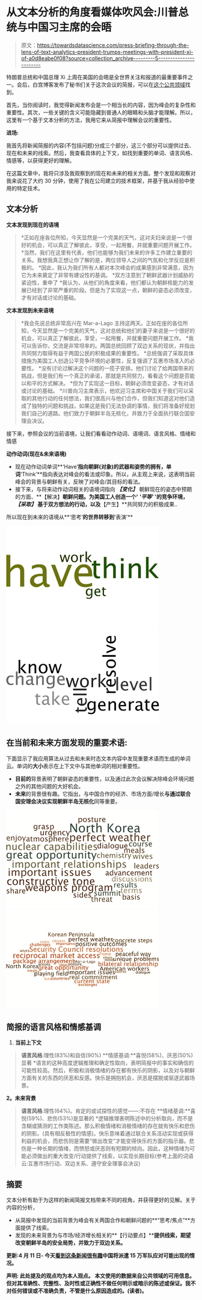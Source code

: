 # 从文本分析的角度看媒体吹风会:川普总统与中国习主席的会晤

> 原文：<https://towardsdatascience.com/press-briefing-through-the-lens-of-text-analytics-president-trumps-meetings-with-president-xi-of-a0d8eabe0f08?source=collection_archive---------5----------------------->

特朗普总统和中国总理 Xi 上周在美国的会晤是全世界关注和报道的最重要事件之一。会后，白宫博客发布了秘书们关于这次会议的简报，可以在[这个公共领域](https://www.whitehouse.gov/the-press-office/2017/04/07/briefing-secretary-tillerson-secretary-mnuchin-and-secretary-ross)找到。

首先，当你阅读时，我觉得新闻发布会是一个相当长的内容，因为峰会的复杂性和重要性。其次，一些关键的含义可能隐藏到普通人的眼睛和头脑才能理解。所以，这里有一个基于文本分析的方法，我用它来从简报中理解会议的重要性。

**进场:**

我首先将新闻简报的内容(不包括问题)分成三个部分，这三个部分可以提供过去、现在和未来的线索。然后，我查看具体的上下文，如找到重要的单词、语言风格、情感等，以获得更好的理解。

在这篇文章中，我将只涉及我观察到的现在和未来的相关方面。整个发现和观察对我来说花了大约 30 分钟，使用了我在公司建立的技术框架，并基于我从经验中使用的特定技术。

## 文本分析

**文本发现到现在的语境**

> *正如在座各位所知，今天显然是一个完美的天气，这对夫妇来说是一个很好的机会，可以真正了解彼此，享受，一起用餐，并就重要问题开展工作。
> *当然，我们在这里有代表，他们也能够为我们未来的许多工作建立重要的关系。我想我真正想让你了解的是，两位领导人之间的气氛和化学反应是积极的。
> *因此，我认为我们所有人都对本次峰会的成果感到非常满意，因为它为未来奠定了非常有建设性的基调。
> *双方注意到了朝鲜武器计划威胁的紧迫性，重申了
> *我认为，从他们的角度来看，他们都认为朝鲜核能力的发展已经到了非常严重的阶段。但是为了实现这一点，朝鲜的姿态必须改变，才有对话或讨论的基础。

**文本发现到未来语境**

> *我会先说总统非常高兴在 Mar-a-Lago 主持这两天。正如在座的各位所知，今天显然是一个完美的天气，这对总统和他们的妻子来说是一个很好的机会，可以真正了解彼此，享受，一起用餐，并就重要问题开展工作。
> *我可以告诉你，交流是非常坦率的。两国总统回顾了双边关系的现状，并指出共同努力取得有益于两国公民的积极成果的重要性。
> *总统强调了采取具体措施为美国工人创造公平竞争环境的必要性，反复强调了互惠市场准入的必要性。
> *没有讨论过解决这个问题的一揽子安排。他们讨论了给两国带来的挑战，但是我们有一个真正的承诺，那就是共同努力，看看这个问题是否能以和平的方式解决。
> *但为了实现这一目标，朝鲜必须改变姿态，才有对话或讨论的基础。
> *川普向习主席表示，他欢迎习主席和中国关于我们可以采取的其他行动的任何想法，我们很高兴与他们合作，但我们知道这对他们造成了独特的问题和挑战，如果这是我们无法协调的事情，我们将准备好规划我们自己的道路。他们致力于朝鲜半岛无核化，并致力于全面执行联合国安理会决议。

接下来，参照会议的当前语境，让我们看看动作动词、语境词、语言风格、情绪和情感

**动作动词(现在&未来语境)**

*   现在动作动词单词**‘Have’**指向朝鲜(对象)的武器和姿势的拥有，单词**‘Think’**指向表达对峰会的看法或印象。所以，从主观上来说，这表明当前峰会的背景与朝鲜有关，反映了对峰会/其目标的看法。
*   接下来，与将来动作动词相关的语境词指向 ***【变化】*** 朝鲜现在的姿态中预期的方面、**【解决】**朝鲜问题。为美国工人创造一个' ***'平等'*** '的竞争环境， ***【采取】*** 基于双方想法的行动，以及**【产生】**共同努力的积极成果..

所以现在到未来的语境从**‘思考’**的世界转移到**‘表演’**

![](img/6919dafcb2fcf2255b2c239acbbc2081.png)![](img/a6380d6a7e97ec42aee91741f2cd3663.png)

## 在当前和未来方面发现的重要术语:

下面显示了我应用算法从过去和未来时态文本内容中发现重要术语而生成的单词云。单词的**大小**表示在上下文中与其他单词的相对重要性。

*   **目前的**背景表明了朝鲜姿态的重要性，以及通过此次会议解决除峰会环境问题之外的其他问题的大好机会。
*   **未来**的背景很有趣。它指出，与中国合作的经济、市场方面/增长**与通过联合国安理会决议实现朝鲜半岛无核化**同等重要。

![](img/fd741461a2f76dc2d8e673c7f1d69cd4.png)![](img/417758f1891440b5bc913352bdc6fe7e.png)

## 简报的语言风格和情感基调

1.  **当前上下文**

> **语言风格**:理性(83%)和自信(90%)
> **情感基调:**喜悦(58%)、厌恶(50%)显著
> *语言的这种高度逻辑推理和确定性取向，表明简报中的事实和确信的可能性较高。然后，积极和消极情绪的存在都有快乐的阴影，以及对与朝鲜方面有关的东西的厌恶和反感。快乐是拥抱机会，厌恶是摆脱或驱逐武器场景。

**2。未来背景**

> **语言风格**:理性(64%)。肯定的或试探性的感觉——:不存在
> **情绪基调:**喜悦(59%)、悲伤(53%)是显著的
> *逻辑推理表明陈述中的分析取向，而不是含糊或猜测的工作类陈述。那么积极情绪和消极情绪的存在就有快乐和悲伤的阴影。(具有相反极性的情感)。快乐意味着通过联合关系活动实现或获得利益的机会，而悲伤则是需要“做出改变”才能变得快乐的方面的指示器。悲伤是一种长期的情绪，而愤怒或厌恶则有短期的倾向。因此，这种情绪为可能必须做出的重大改变/行动提供了线索，以实现长期目标(参考上面的词语云:互惠市场行动、双边关系、遵守安全理事会决议)

## 摘要

文本分析有助于为这样的新闻简报文档带来不同的视角，并获得更好的见解。关于内容的分析，

*   从简报中发现的当前背景为峰会有关两国合作和朝鲜问题的**“思考/焦点”**方面提供了线索。
*   发现的未来背景为与市场/经济增长相关的**【行动要点】****提供线索，期望改变朝鲜半岛的安全局势，并致力于双边关系。**

****更新:4 月 11 日-** 今天[看到这条新闻很有趣](https://goo.gl/3KK9nV)中国将派遣 15 万军队应对可能出现的情况。**

**声明:
此处提及的观点均为本人观点。
本文使用的数据来自公共领域的可用信息。但对其准确性、完整性、及时性或正确性不做任何明示或暗示的陈述或保证。我不对任何错误或不准确负责，不管是什么原因造成的。(读者)。**